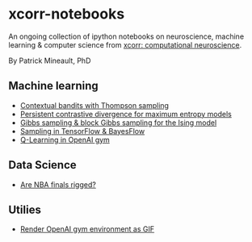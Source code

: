 # xcorr-notebooks
An ongoing collection of ipython notebooks on neuroscience, machine learning & computer science from [xcorr: computational neuroscience](https://xcorr.net). 

By Patrick Mineault, PhD

## Machine learning

  * [Contextual bandits with Thompson sampling](http://nbviewer.jupyter.org/github/patrickmineault/xcorr-notebooks/blob/master/Contextual%20bandits%20with%20Thompson%20sampling.ipynb)
  * [Persistent contrastive divergence for maximum entropy models](http://nbviewer.jupyter.org/github/patrickmineault/pmtk3/blob/master/python/demos/maxEntPersistentContrastiveDivergence.ipynb)
  * [Gibbs sampling & block Gibbs sampling for the Ising model](http://nbviewer.jupyter.org/github/probml/pyprobml/blob/master/notebooks/Block%20Gibbs%20sampling%20for%20Ising%20model.ipynb)
  * [Sampling in TensorFlow & BayesFlow](http://nbviewer.jupyter.org/github/probml/pyprobml/blob/master/notebooks/Sampling%20with%20the%20TF%20distributions%20library.ipynb)
  * [Q-Learning in OpenAI gym](http://nbviewer.jupyter.org/github/patrickmineault/xcorr-notebooks/blob/master/Q-Learning%20%26%20OpenAI%20gym.ipynb)
  
## Data Science

  * [Are NBA finals rigged?](http://nbviewer.jupyter.org/github/patrickmineault/xcorr-notebooks/blob/master/Are%20NBA%20finals%20rigged%3F.ipynb)


## Utilies

  * [Render OpenAI gym environment as GIF](http://nbviewer.jupyter.org/github/patrickmineault/xcorr-notebooks/blob/master/Render%20OpenAI%20gym%20as%20GIF.ipynb)
